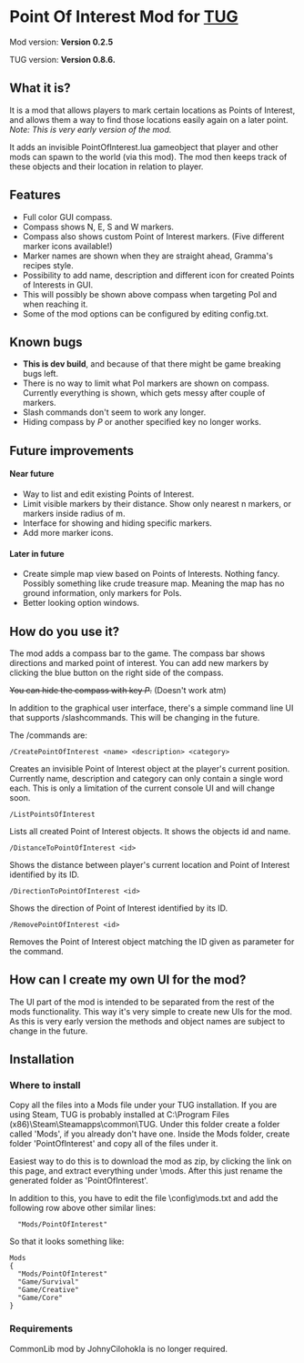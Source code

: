 # Point Of Interest Mod for [TUG](http://www.nerdkingdom.com/)

Mod version: **Version 0.2.5**

TUG version: **Version 0.8.6.**

## What it is?

It is a mod that allows players to mark certain locations as Points of Interest, and allows them a way to find those locations easily again on a later point. *Note: This is very early version of the mod.*

It adds an invisible PointOfInterest.lua gameobject that player and other mods can spawn to the world (via this mod). The mod then keeps track of these objects and their location in relation to player.

## Features

* Full color GUI compass.
* Compass shows N, E, S and W markers.
* Compass also shows custom Point of Interest markers. (Five different marker icons available!)
* Marker names are shown when they are straight ahead, Gramma's recipes style.
* Possibility to add name, description and different icon for created Points of Interests in GUI.
* This will possibly be shown above compass when targeting PoI and when reaching it.
* Some of the mod options can be configured by editing config.txt.

## Known bugs

 * **This is dev build**, and because of that there might be game breaking bugs left.
 * There is no way to limit what PoI markers are shown on compass. Currently everything is shown, which gets messy after couple of markers.
 * Slash commands don't seem to work any longer.
 * Hiding compass by *P* or another specified key no longer works.

## Future improvements

#### Near future

 * Way to list and edit existing Points of Interest.
 * Limit visible markers by their distance. Show only nearest n markers, or markers inside radius of m.
 * Interface for showing and hiding specific markers.
 * Add more marker icons.

#### Later in future

 * Create simple map view based on Points of Interests. Nothing fancy. Possibly something like crude treasure map. Meaning the map has no ground information, only markers for PoIs.
 * Better looking option windows.

## How do you use it?

The mod adds a compass bar to the game. The compass bar shows directions and marked point of interest. You can add new markers by clicking the blue button on the right side of the compass.

~~You can hide the compass with key *P*.~~ (Doesn't work atm)

In addition to the graphical user interface, there's a simple command line UI that supports /slashcommands. This will be changing in the future.

The /commands are:

```
/CreatePointOfInterest <name> <description> <category>
```
Creates an invisible Point of Interest object at the player's current position. Currently name, description and category can only contain a single word each. This is only a limitation of the current console UI and will change soon.
```
/ListPointsOfInterest
```
Lists all created Point of Interest objects. It shows the objects id and name.
```
/DistanceToPointOfInterest <id>
```
Shows the distance between player's current location and Point of Interest identified by its ID.
```
/DirectionToPointOfInterest <id>
```
Shows the direction of Point of Interest identified by its ID.
```
/RemovePointOfInterest <id>
```
Removes the Point of Interest object matching the ID given as parameter for the command.

## How can I create my own UI for the mod?

The UI part of the mod is intended to be separated from the rest of the mods functionality. This way it's very simple to create new UIs for the mod. As this is very early version the methods and object names are subject to change in the future.

## Installation

### Where to install

Copy all the files into a Mods file under your TUG installation. If you are using Steam, TUG is probably installed at C:\Program Files (x86)\Steam\Steamapps\common\TUG. Under this folder create a folder called 'Mods', if you already don't have one. Inside the Mods folder, create folder 'PointOfInterest' and copy all of the files under it.

Easiest way to do this is to download the mod as zip, by clicking the link on this page, and extract everything under <your TUG folder>\mods\. After this just rename the generated folder as 'PointOfInterest'.

In addition to this, you have to edit the file <your TUG folder>\config\mods.txt and add the following row above other similar lines:

```
  "Mods/PointOfInterest"
```

So that it looks something like:

```
Mods
{
  "Mods/PointOfInterest"
  "Game/Survival"
  "Game/Creative"
  "Game/Core"
}
```

### Requirements

CommonLib mod by JohnyCilohokla is no longer required.
